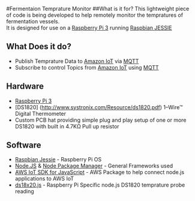 #Fermentaion Temprature Monitor
##What is it for?
This lightweight piece of code is being developed to help remotely monitor the tempratures of fermentation vessels.  
It is designed for use on a [Raspberry Pi 3](https://www.raspberrypi.org/products/raspberry-pi-3-model-b/) running [Raspbian JESSIE](https://www.raspbian.org/)

## What Does it do?
- Publish Temprature Data to [Amazon IoT](https://aws.amazon.com/iot/) via [MQTT](http://mqtt.org/)
- Subscribe to control Topics from [Amazon IoT](https://aws.amazon.com/iot/) using [MQTT](http://mqtt.org/)

## Hardware
- [Raspberry Pi 3](https://www.raspberrypi.org/products/raspberry-pi-3-model-b/)
- [DS1820] (http://www.systronix.com/Resource/ds1820.pdf) 1–Wire&trade; Digital Thermometer
- Custom PCB hat providing simple plug and play setup of one or more DS1820 with built in 4.7K&#8486; Pull up resistor

## Software
- [Raspbian Jessie](https://www.raspbian.org/) - Raspberry Pi OS
- [Node.JS](https://nodejs.org/) & [Node Package Manager](https://www.npmjs.com/) - General Frameworks used
- [AWS IoT SDK for JavaScript](https://github.com/aws/aws-iot-device-sdk-js) - AWS Package to help connect node.js applications to AWS IoT
- [ds18x20.js](https://github.com/mraxus/ds18x20.js) - Raspberry Pi Specific node.js DS1820 temprature probe reading
